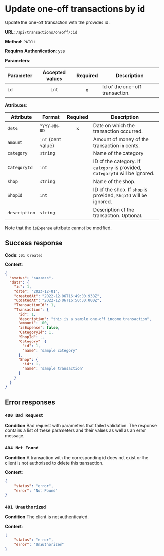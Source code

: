 # Update one-off transactions by id

Update the one-off transaction with the provided id.

**URL**: `/api/transactions/oneoff/:id`

**Method**: `PATCH`

**Requires Authentication**: yes

**Parameters**:

| Parameter | Accepted values | Required | Description                    |
| --------- | :-------------: | :------: | ------------------------------ |
| `id`      |      `int`      |    x     | Id of the one-off transaction. |

**Attributes**:

| Attribute     | Format             | Required | Description                                                                  |
| ------------- | ------------------ | :------: | ---------------------------------------------------------------------------- |
| `date`        | `YYYY-MM-DD`       |    x     | Date on which the transaction occurred.                                      |
| `amount`      | `int` (cent value) |          | Amount of money of the transaction in cents.                                 |
| `category`    | `string`           |          | Name of the category                                                         |
| `CategoryId`  | `int`              |          | ID of the category. If `category` is provided, `CategoryId` will be ignored. |
| `shop`        | `string`           |          | Name of the shop.                                                            |
| `ShopId`      | `int`              |          | ID of the shop. If `shop` is provided, `ShopId` will be ignored.             |
| `description` | `string`           |          | Description of the transaction. Optional.                                    |

Note that the `isExpense` attribute cannot be modified.

## Success response

**Code**: `201 Created`

**Content**:
```json
{
  "status": "success",
  "data": {
    "id": 1,
    "date": "2022-12-01",
    "createdAt": "2022-12-06T16:49:00.938Z",
    "updatedAt": "2022-12-06T16:50:00.000Z",
    "TransactionId": 1,
    "Transaction": {
      "id": 1,
      "description": "this is a sample one-off income transaction",
      "amount": 100,
      "isExpense": false,
      "CategoryId": 1,
      "ShopId": 1,
      "Category": {
        "id": 1,
        "name": "sample category"
      },
      "Shop": {
        "id": 1,
        "name": "sample transaction"
      }
    }
  }
}
```

## Error responses
### `400 Bad Request`

**Condition**
Bad request with parameters that failed validation. The response contains a list of these parameters and their values as well as an error message.

### `404 Not Found`

**Condition**
A transaction with the corresponding id does not exist or the client is not authorised to delete this transaction.

**Content**:
```json
{
	"status": "error",
	"error": "Not Found"
}
```

### `401 Unauthorized`

**Condition**
The client is not authenticated.

**Content**:
```json
{
	"status": "error",
	"error": "Unauthorized"
}
```
